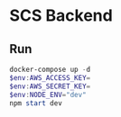 # SCS Backend

## Run

```powershell
docker-compose up -d
$env:AWS_ACCESS_KEY=
$env:AWS_SECRET_KEY=
$env:NODE_ENV="dev"
npm start dev
```
